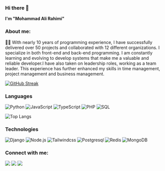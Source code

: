 ### Hi there 👋

**I'm "Mohammad Ali Rahimi"** 


### About me:
🧑‍💻 With nearly 10 years of programming experience, I have successfully delivered over 50 projects and collaborated with 12 different organizations. I specialize in both front-end and back-end programming. I am constantly learning and evolving to develop systems that make me a valuable and reliable developer.I have also taken on leadership roles, working as a team leader. This experience has further enhanced my skills in time management, project management and business management.


[![GitHub Streak](https://github-readme-streak-stats.herokuapp.com?user=markrahimi&theme=dark&border_radius=5.6&card_width=500)](https://git.io/streak-stats)
<!-- 
<img src="https://github-profile-summary-cards.vercel.app/api/cards/profile-details?username=markrahimi&theme=dark"> 
-->

### Languages

![Python](https://img.shields.io/badge/-Python-000?&logo=Python)
![JavaScript](https://img.shields.io/badge/-JavaScript-000?&logo=JavaScript)
![TypeScript](https://img.shields.io/badge/-TypeScript-000?&logo=TypeScript)
![PHP](https://img.shields.io/badge/-PHP-000?&logo=PHP)
![SQL](https://img.shields.io/badge/-SQL-000?&logo=MySQL)


![Top Langs](https://github-readme-stats.vercel.app/api/top-langs/?username=markrahimi\&hide_progress=true&theme=dark)


### Technologies

![Django](https://img.shields.io/badge/-Django-000?&logo=Django)
![Node.js](https://img.shields.io/badge/-Node.js-000?&logo=node.js)
![Tailwindcss](https://img.shields.io/badge/-Tailwindcss-000?&logo=Tailwindcss)
![Postgresql](https://img.shields.io/badge/-Postgresql-000?&logo=Postgresql)
![Redis](https://img.shields.io/badge/-Redis-000?&logo=Redis)
![MongoDB](https://img.shields.io/badge/-MongoDB-000?&logo=MongoDB)


### Connect with me:

<p>
  <a href="https://www.linkedin.com/in/markrahimi/"><img src="https://img.shields.io/badge/-Linkedin-000?&logo=Linkedin"/></a>
   <a href="mailto:imarkrahimi@gmail.com?subject=[GitHub]%20🔥%20profile%20contact&body=Hello"><img src="https://img.shields.io/badge/-Gmail-000?&logo=Gmail"/></a>
  <a href="https://www.instagram.com/in/markrahimi/"><img src="https://img.shields.io/badge/-Instagram-000?&logo=Instagram"/></a>
</p>

